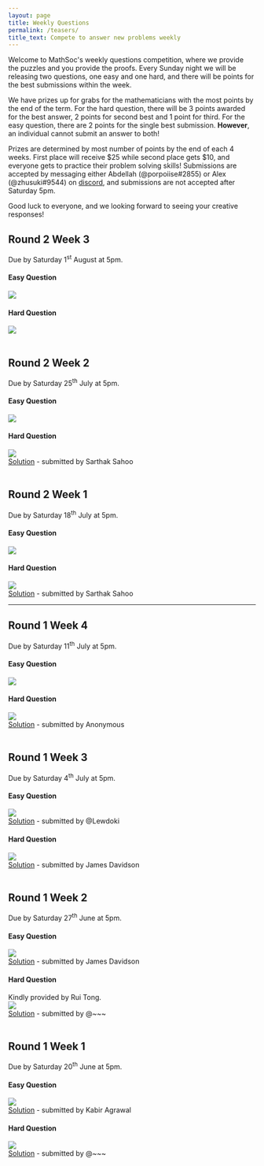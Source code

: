 ```yaml
---
layout: page
title: Weekly Questions
permalink: /teasers/
title_text: Compete to answer new problems weekly
---
```


Welcome to MathSoc's weekly questions competition, where we provide the puzzles and you provide the proofs. Every Sunday night we will be releasing two questions, one easy and one hard, and there will be points for the best submissions within the week.

We have prizes up for grabs for the mathematicians with the most points by the end of the term. For the hard question, there will be 3 points awarded for the best answer, 2 points for second best and 1 point for third. For the easy question, there are 2 points for the single best submission. <b>However</b>, an individual cannot submit an answer to both!

Prizes are determined by most number of points by the end of each 4 weeks. First place will receive $25 while second place gets $10, and everyone gets to practice their problem solving skills! Submissions are accepted by messaging either Abdellah (@porpoiise#2855) or Alex (@zhusuki#9544) on <a href="https://discord.com/invite/Y7FFXxh">discord</a>, and submissions are not accepted after Saturday 5pm.

Good luck to everyone, and we looking forward to seeing your creative responses!

<h2>Round 2 Week 3</h2>
Due by Saturday 1<sup>st</sup> August at 5pm.
<h4>Easy Question</h4>
<img src="{{ site.images }}/questions/week7e.png" />
<h4>Hard Question</h4>
<img src="{{ site.images }}/questions/week7h.png" />
<br /><br />
<h2>Round 2 Week 2</h2>
Due by Saturday 25<sup>th</sup> July at 5pm.
<h4>Easy Question</h4>
<img src="{{ site.images }}/questions/week6e.png" />
<h4>Hard Question</h4>
<img src="{{ site.images }}/questions/week6h.png" /><br />
<a href="{{ site.url }}/assets/teasers/week6h.pdf" target="_blank">Solution</a> - submitted by Sarthak Sahoo
<br /><br />
<h2>Round 2 Week 1</h2>
Due by Saturday 18<sup>th</sup> July at 5pm.
<h4>Easy Question</h4>
<img src="{{ site.images }}/questions/week5e.png" />
<h4>Hard Question</h4>
<img src="{{ site.images }}/questions/week5h.png" /><br />
<a href="{{ site.url }}/assets/teasers/week5h.pdf" target="_blank">Solution</a> - submitted by Sarthak Sahoo
<hr />
<h2>Round 1 Week 4</h2>
Due by Saturday 11<sup>th</sup> July at 5pm.
<h4>Easy Question</h4>
<img src="{{ site.images }}/questions/week4e.png" />
<h4>Hard Question</h4>
<img src="{{ site.images }}/questions/week4h.png" /><br />
<a href="{{ site.url }}/assets/teasers/week4h.pdf" target="_blank">Solution</a> - submitted by Anonymous
<br /><br />
<h2>Round 1 Week 3</h2>
Due by Saturday 4<sup>th</sup> July at 5pm.
<h4>Easy Question</h4>
<img src="{{ site.images }}/questions/week3e.png" /><br />
<a href="{{ site.url }}/assets/teasers/week3e.pdf" target="_blank">Solution</a> - submitted by @Lewdoki
<h4>Hard Question</h4>
<img src="{{ site.images }}/questions/week3h.png" /><br />
<a href="{{ site.url }}/assets/teasers/week3h.pdf" target="_blank">Solution</a> - submitted by James Davidson
<br /><br />
<h2>Round 1 Week 2</h2>
Due by Saturday 27<sup>th</sup> June at 5pm.
<h4>Easy Question</h4>
<img src="{{ site.images }}/questions/week2e.png" /><br />
<a href="{{ site.url }}/assets/teasers/week2e.pdf" target="_blank">Solution</a> - submitted by James Davidson
<h4>Hard Question</h4>
Kindly provided by Rui Tong.<br />
<img src="{{ site.images }}/questions/week2h.png" /><br />
<a href="{{ site.url }}/assets/teasers/week2h.pdf" target="_blank">Solution</a> - submitted by @~~~
<br /><br />
<h2>Round 1 Week 1</h2>
Due by Saturday 20<sup>th</sup> June at 5pm.
<h4>Easy Question</h4>
<img src="{{ site.images }}/questions/week1e.png" /><br />
<a href="{{ site.url }}/assets/teasers/week1e.pdf" target="_blank">Solution</a> - submitted by Kabir Agrawal
<h4>Hard Question</h4>
<img src="{{ site.images }}/questions/week1h.png" /><br />
<a href="{{ site.url }}/assets/teasers/week1h.pdf" target="_blank">Solution</a> - submitted by @~~~
